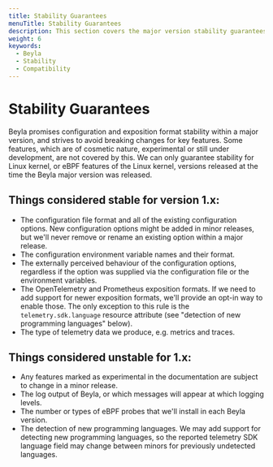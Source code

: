 ```yaml
---
title: Stability Guarantees
menuTitle: Stability Guarantees
description: This section covers the major version stability guarantees for Beyla.
weight: 6
keywords:
  - Beyla
  - Stability
  - Compatibility
---
```


# Stability Guarantees

Beyla promises configuration and exposition format stability within a major version, and strives to avoid breaking changes for key features. 
Some features, which are of cosmetic nature, experimental or still under development, are not covered by this. We can only guarantee stability
for Linux kernel, or eBPF features of the Linux kernel, versions released at the time the Beyla major version was released.

## Things considered stable for version 1.x:

- The configuration file format and all of the existing configuration options.
  New configuration options might be added in minor releases, but we'll never
  remove or rename an existing option within a major release.
- The configuration environment variable names and their format.
- The externally perceived behaviour of the configuration options, regardless if 
  the option was supplied via the configuration file or the environment variables. 
- The OpenTelemetry and Prometheus exposition formats. If we need to add support
  for newer exposition formats, we'll provide an opt-in way to enable those. The 
  only exception to this rule is the `telemetry.sdk.language` resource attribute 
  (see "detection of new programming languages" below).
- The type of telemetry data we produce, e.g. metrics and traces.


## Things considered unstable for 1.x:

- Any features marked as experimental in the documentation are subject to
  change in a minor release.
- The log output of Beyla, or which messages will appear at
  which logging levels.
- The number or types of eBPF probes that we'll install
  in each Beyla version. 
- The detection of new programming languages. We may add support for detecting
  new programming languages, so the reported telemetry SDK language field may
  change between minors for previously undetected languages.

